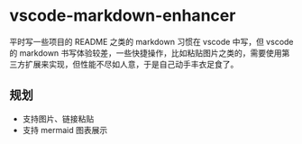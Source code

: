 # vscode-markdown-enhancer

平时写一些项目的 README 之类的 markdown 习惯在 vscode 中写，但 vscode 的 markdown 书写体验较差，一些快捷操作，比如粘贴图片之类的，需要使用第三方扩展来实现，但性能不尽如人意，于是自己动手丰衣足食了。

## 规划

- 支持图片、链接粘贴
- 支持 mermaid 图表展示
